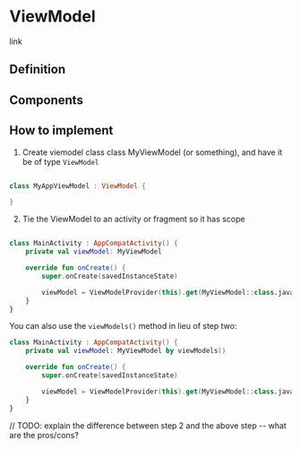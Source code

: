 # ViewModel 
link 

## Definition 

## Components 

## How to implement
1. Create viemodel class class MyViewModel (or something), and have it be of type `ViewModel` 
```kotlin

class MyAppViewModel : ViewModel {

}
```

2. Tie the ViewModel to an activity or fragment so it has scope 
```kotlin

class MainActivity : AppCompatActivity() {
    private val viewModel: MyViewModel

    override fun onCreate() {
        super.onCreate(savedInstanceState)

        viewModel = ViewModelProvider(this).get(MyViewModel::class.java)
    }
}

```

You can also use the `viewModels()` method in lieu of step two: 
```kotlin
class MainActivity : AppCompatActivity() {
    private val viewModel: MyViewModel by viewModels()

    override fun onCreate() {
        super.onCreate(savedInstanceState)

        viewModel = ViewModelProvider(this).get(MyViewModel::class.java)
    }
}
```

 // TODO: explain the difference between step 2 and the above step -- what are the pros/cons?